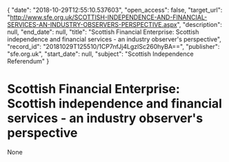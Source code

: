 {
  "date": "2018-10-29T12:55:10.537603", 
  "open_access": false, 
  "target_url": "http://www.sfe.org.uk/SCOTTISH-INDEPENDENCE-AND-FINANCIAL-SERVICES-AN-INDUSTRY-OBSERVERS-PERSPECTIVE.aspx", 
  "description": null, 
  "end_date": null, 
  "title": "Scottish Financial Enterprise: Scottish independence and financial services - an industry observer's perspective", 
  "record_id": "20181029T125510/1CP7nfJj4LgzlSc260hyBA==", 
  "publisher": "sfe.org.uk", 
  "start_date": null, 
  "subject": "Scottish Independence Referendum"
}

# Scottish Financial Enterprise: Scottish independence and financial services - an industry observer's perspective

None